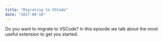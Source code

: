 ```yaml
---
title: "Migrating to VSCode"
date: "2017-09-10"
---
```


Do you want to migrate to VSCode? In this episode we talk about the most useful extension to get you started.